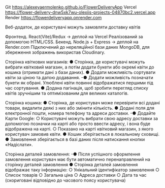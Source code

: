 Git https://alexeyaermolenko.github.io/FlowerDeliveryApp
Vercel https://flower-delivery-dnw5xk7wu-olexiis-projects-04870bc2.vercel.app
Render https://flowerdeliveryapp.onrender.com

Веб-додаток, де користувачі можуть замовляти доставку квітів

Фронтенд. React(Vite)/Redux → деплой на Vercel
Реалізований за допомогою HTML/CSS.
Бекенд. Node.js + Express → деплой на Render.com
Підключений до нереляційної бази даних MongoDB, для збереження зображень використав Cloudinary.

Сторінка квіткових магазинів:
● Сторінка, де користувачі можуть вибрати квітковий магазин, а потім додати букети або окремі квіти до кошика (отримати дані з бази даних).
● Додати можливість сортувати квіти за ціною та датою додавання.
-● Додати можливість позначати букети як обрані. Улюблені квіти повинні відображатися першими під час сортування.
● Додана пагінація, щоб зробити перегляд списку квітів зручнішим та оптимізованим для великих каталогів.

Сторінка кошика:
● Сторінка, де користувач може перевірити всі додані товари, видалити деякі з них або змінити кількість.
● Додані поля для електронної пошти, номера телефону та адреси доставки.
-● Додайте Карти Google:
○ Користувачі можуть вибрати свою адресу доставки за допомогою позначки на карті або просто ввести адресу, і вона буде відображена на карті.
○ Показано на карті квітковий магазин, з якого користувач замовив квіти.
● Кошик зберігається в локальному сховищі.
● Замовлення зберігається в базі даних після натискання кнопки «Надіслати».

Сторінка деталей замовлення:
-● Після успішного оформлення замовлення користувач має бути автоматично перенаправлений на сторінку деталей замовлення
● Сторінка деталей замовлення відображає таку інформацію:
○ Унікальний ідентифікатор замовлення
○ Список товарів
○ Загальна ціна
○ Адреса доставки
○ Дата та час (скориговані відповідно до часового поясу користувача)
